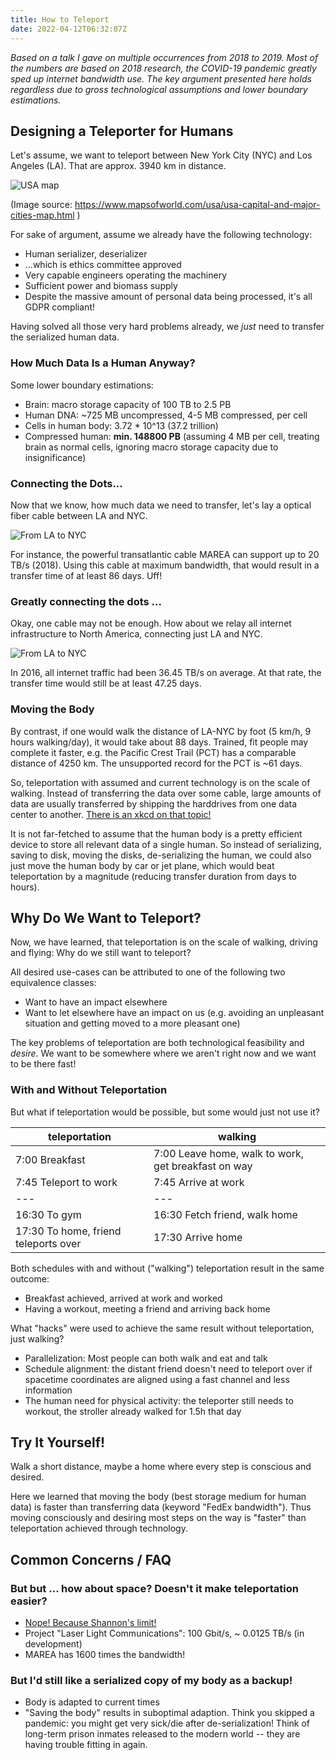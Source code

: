 ```yaml
---
title: How to Teleport
date: 2022-04-12T06:32:07Z
---
```


*Based on a talk I gave on multiple occurrences from 2018 to 2019.*
*Most of the numbers are based on 2018 research, the COVID-19 pandemic greatly sped up internet bandwidth use.*
*The key argument presented here holds regardless due to gross technological assumptions and lower boundary estimations.*

## Designing a Teleporter for Humans

Let's assume, we want to teleport between New York City (NYC) and Los Angeles (LA).
That are approx. 3940 km in distance.

![USA map](ext_img/usa_map.png)

(Image source: https://www.mapsofworld.com/usa/usa-capital-and-major-cities-map.html )

For sake of argument, assume we already have the following technology:

* Human serializer, deserializer
* ...which is ethics committee approved
* Very capable engineers operating the machinery
* Sufficient power and biomass supply
* Despite the massive amount of personal data being processed, it's all GDPR compliant!

Having solved all those very hard problems already, we *just* need to transfer the serialized human data.

### How Much Data Is a Human Anyway?

Some lower boundary estimations:

* Brain: macro storage capacity of 100 TB to 2.5 PB
* Human DNA: ~725 MB uncompressed, 4-5 MB compressed, per cell
* Cells in human body: 3.72 * 10^13 (37.2 trillion)
* Compressed human: **min. 148800 PB** (assuming 4 MB per cell, treating brain as normal cells, ignoring macro storage capacity due to insignificance)

### Connecting the Dots...

Now that we know, how much data we need to transfer, let's lay a optical fiber cable between LA and NYC.

![From LA to NYC](ext_img/usa_map_1cable.png)

For instance, the powerful transatlantic cable MAREA can support up to 20 TB/s (2018). Using this cable at maximum bandwidth, that would result in a transfer time of at least 86 days. Uff!

### Greatly connecting the dots ...

Okay, one cable may not be enough. How about we relay all internet infrastructure to North America, connecting just LA and NYC.

![From LA to NYC](ext_img/usa_map_allcables.png)

In 2016, all internet traffic had been 36.45 TB/s on average.
At that rate, the transfer time would still be at least 47.25 days.

### Moving the Body

By contrast, if one would walk the distance of LA-NYC by foot (5 km/h, 9 hours walking/day), it would take about 88 days.
Trained, fit people may complete it faster, e.g. the Pacific Crest Trail (PCT) has a comparable distance of 4250 km. The unsupported record for the PCT is ~61 days.

So, teleportation with assumed and current technology is on the scale of walking.
Instead of transferring the data over some cable, large amounts of data are usually transferred by shipping the harddrives from one data center to another. [There is an xkcd on that topic!](https://what-if.xkcd.com/31/)

It is not far-fetched to assume that the human body is a pretty efficient device to store all relevant data of a single human. So instead of serializing, saving to disk, moving the disks, de-serializing the human, we could also just move the human body by car or jet plane, which would beat teleportation by a magnitude (reducing transfer duration from days to hours).

## Why Do We Want to Teleport?

Now, we have learned, that teleportation is on the scale of walking, driving and flying:
Why do we still want to teleport?

All desired use-cases can be attributed to one of the following two equivalence classes:

* Want to have an impact elsewhere
* Want to let elsewhere have an impact on us (e.g. avoiding an unpleasant situation and getting moved to a more pleasant one)

The key problems of teleportation are both technological feasibility and *desire*.
We want to be somewhere where we aren't right now and we want to be there fast!

### With and Without Teleportation

But what if teleportation would be possible, but some would just not use it?

|teleportation|walking|
|---|---|
|7:00 Breakfast|7:00 Leave home, walk to work, get breakfast on way|
|7:45 Teleport to work|7:45 Arrive at work|
|---|---|
|16:30 To gym|16:30 Fetch friend, walk home|
|17:30 To home, friend teleports over|17:30 Arrive home|

Both schedules with and without ("walking") teleportation result in the same outcome:

* Breakfast achieved, arrived at work and worked
* Having a workout, meeting a friend and arriving back home

What "hacks" were used to achieve the same result without teleportation, just walking?

* Parallelization: Most people can both walk and eat and talk
* Schedule alignment: the distant friend doesn't need to teleport over if spacetime coordinates are aligned using a fast channel and less information
* The human need for physical activity: the teleporter still needs to workout, the stroller already walked for 1.5h that day

## Try It Yourself!

Walk a short distance, maybe a home where every step is conscious and desired.

Here we learned that moving the body (best storage medium for human data) is faster than transferring data (keyword "FedEx bandwidth"). Thus moving consciously and desiring most steps on the way is "faster" than teleportation achieved through technology.

## Common Concerns / FAQ

### But but ... how about space? Doesn't it make teleportation easier?

* [Nope! Because Shannon's limit!](https://en.wikipedia.org/wiki/Noisy-channel_coding_theorem) <!-- .element: class="fragment" -->
* Project "Laser Light Communications": 100 Gbit/s, ~ 0.0125 TB/s (in development) <!-- .element: class="fragment" -->
* MAREA has 1600 times the bandwidth!

### But I'd still like a serialized copy of my body as a backup!

* Body is adapted to current times
* "Saving the body" results in suboptimal adaption. Think you skipped a pandemic: you might get very sick/die after de-serialization! Think of long-term prison inmates released to the modern world -- they are having trouble fitting in again.

